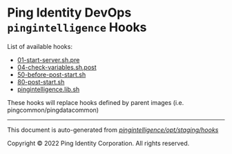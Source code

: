 
# Ping Identity DevOps `pingintelligence` Hooks
List of available hooks:
* [01-start-server.sh.pre](01-start-server.sh.pre.md)
* [04-check-variables.sh.post](04-check-variables.sh.post.md)
* [50-before-post-start.sh](50-before-post-start.sh.md)
* [80-post-start.sh](80-post-start.sh.md)
* [pingintelligence.lib.sh](pingintelligence.lib.sh.md)

These hooks will replace hooks defined by parent images (i.e. pingcommon/pingdatacommon)

---
This document is auto-generated from _[pingintelligence/opt/staging/hooks](https://github.com/pingidentity/pingidentity-docker-builds/blob/master/pingintelligence/opt/staging/hooks)_

Copyright © 2022 Ping Identity Corporation. All rights reserved.
